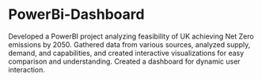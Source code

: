 # PowerBi-Dashboard
Developed a PowerBI project analyzing feasibility of UK achieving Net Zero emissions by 2050. Gathered data from various sources, analyzed supply, demand, and capabilities, and created interactive visualizations for easy comparison and understanding. Created a dashboard for dynamic user interaction.
